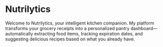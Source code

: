 # Nutrilytics
Welcome to Nutrilytics, your intelligent kitchen companion. My platform transforms your grocery receipts into a personalized pantry dashboard—automatically extracting food items, tracking expiration dates, and suggesting delicious recipes based on what you already have.
